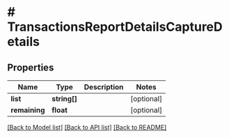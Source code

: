 # # TransactionsReportDetailsCaptureDetails

## Properties

Name | Type | Description | Notes
------------ | ------------- | ------------- | -------------
**list** | **string[]** |  | [optional]
**remaining** | **float** |  | [optional]

[[Back to Model list]](../../README.md#models) [[Back to API list]](../../README.md#endpoints) [[Back to README]](../../README.md)
